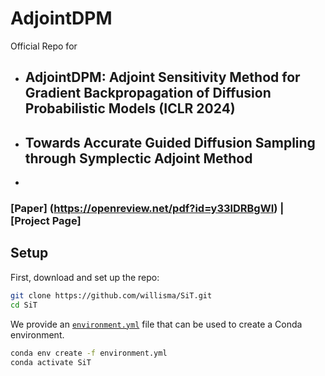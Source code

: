 # AdjointDPM
Official Repo for 
- ## AdjointDPM: Adjoint Sensitivity Method for Gradient Backpropagation of Diffusion Probabilistic Models (ICLR 2024)
- ## Towards Accurate Guided Diffusion Sampling through Symplectic Adjoint Method
- 
### [Paper] (https://openreview.net/pdf?id=y33lDRBgWI) | [Project Page] 


## Setup

First, download and set up the repo:

```bash
git clone https://github.com/willisma/SiT.git
cd SiT
```

We provide an [`environment.yml`](environment.yml) file that can be used to create a Conda environment. 

```bash
conda env create -f environment.yml
conda activate SiT
```
